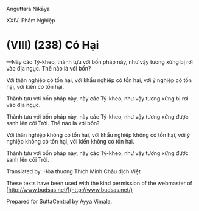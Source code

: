 Aṅguttara Nikāya

XXIV. Phẩm Nghiệp

# (VIII) (238) Có Hại

—Này các Tỷ-kheo, thành tựu với bốn pháp này, như vậy tương xứng bị rơi vào địa ngục. Thế nào là với bốn?

Với thân nghiệp có tổn hại, với khẩu nghiệp có tổn hại, với ý nghiệp có tổn hại, với kiến có tổn hại.

Thành tựu với bốn pháp này, này các Tỷ-kheo, như vậy tương xứng bị rơi vào địa ngục.

Thành tựu với bốn pháp này, này các Tỷ-kheo, như vậy tương xứng được sanh lên cõi Trời. Thế nào là với bốn?

Với thân nghiệp không có tổn hại, với khẩu nghiệp không có tổn hại, với ý nghiệp không có tổn hại, với kiến không có tổn hại.

Thành tựu với bốn pháp này, này các Tỷ-kheo, như vậy tương xứng được sanh lên cõi Trời.

Translated by: Hòa thượng Thích Minh Châu dịch Việt

These texts have been used with the kind permission of the webmaster of [http://www.budsas.net/](http://www.budsas.net/)

Prepared for SuttaCentral by Ayya Vimala.